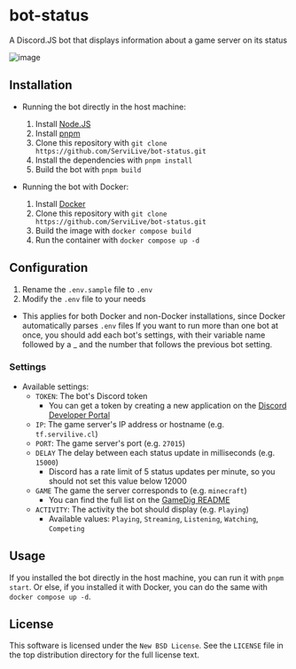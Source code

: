 # bot-status
A Discord.JS bot that displays information about a game server on its status

![image](https://user-images.githubusercontent.com/104658278/227810439-986ca705-d698-4e3e-8ebe-6b5021f8d33f.png)

## Installation
- Running the bot directly in the host machine:
    1. Install [Node.JS](https://nodejs.org/en/download/)
    2. Install [pnpm](https://pnpm.io/installation)
    3. Clone this repository with `git clone https://github.com/ServiLive/bot-status.git`
    4. Install the dependencies with `pnpm install`
    5. Build the bot with `pnpm build`

- Running the bot with Docker:
    1. Install [Docker](https://docs.docker.com/get-docker/)
    2. Clone this repository with `git clone https://github.com/ServiLive/bot-status.git`
    3. Build the image with `docker compose build`
    4. Run the container with `docker compose up -d`

## Configuration
1. Rename the `.env.sample` file to `.env`
2. Modify the `.env` file to your needs
- This applies for both Docker and non-Docker installations, since Docker automatically parses `.env` files
If you want to run more than one bot at once, you should add each bot's settings, with their variable name followed by a _ and the number that follows the previous bot setting.

### Settings
- Available settings:
    - `TOKEN`: The bot's Discord token
        - You can get a token by creating a new application on the [Discord Developer Portal](https://discord.com/developers/applications)
    - `IP`: The game server's IP address or hostname (e.g. `tf.servilive.cl`)
    - `PORT`: The game server's port (e.g. `27015`)
    - `DELAY` The delay between each status update in milliseconds (e.g. `15000`)
        - Discord has a rate limit of 5 status updates per minute, so you should not set this value below 12000
    - `GAME` The game the server corresponds to (e.g. `minecraft`)
        - You can find the full list on the [GameDig README](https://github.com/gamedig/node-gamedig#games-list)
    - `ACTIVITY`: The activity the bot should display (e.g. `Playing`)
        - Available values: `Playing`, `Streaming`, `Listening`, `Watching`, `Competing`

## Usage
If you installed the bot directly in the host machine, you can run it with `pnpm start`. Or else, if you installed it with Docker, you can do the same with `docker compose up -d`.

## License
This software is licensed under the `New BSD License`. See the ``LICENSE`` file in the top distribution directory for the full license text.
